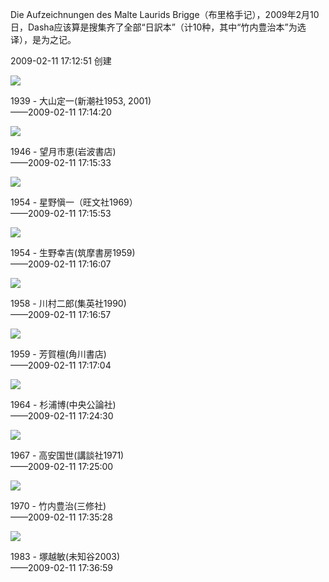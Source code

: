 Die Aufzeichnungen des Malte Laurids Brigge（布里格手记），2009年2月10日，Dasha应该算是搜集齐了全部“日訳本”（计10种，其中“竹内豊治本”为选译），是为之记。  

2009-02-11 17:12:51 创建

![](./photo/p212773846.webp)

1939 - 大山定一(新潮社1953, 2001)  
——2009-02-11 17:14:20 

![](./photo/p212774905.webp)

1946 - 望月市恵(岩波書店)  
——2009-02-11 17:15:33 

![](./photo/p212774917.webp)

1954 - 星野愼一（旺文社1969）  
——2009-02-11 17:15:53 

![](./photo/p212774920.webp)

1954 - 生野幸吉(筑摩書房1959)  
——2009-02-11 17:16:07 

![](./photo/p212774937.webp)

1958 - 川村二郎(集英社1990)  
——2009-02-11 17:16:57 

![](./photo/p212774946.webp)

1959 - 芳賀檀(角川書店)  
——2009-02-11 17:17:04 

![](./photo/p212779526.webp)

1964 - 杉浦博(中央公論社)  
——2009-02-11 17:24:30 

![](./photo/p212780136.webp)

1967 - 高安国世(講談社1971)  
——2009-02-11 17:25:00 

![](./photo/p212785115.webp)

1970 - 竹内豊治(三修社)  
——2009-02-11 17:35:28 

![](./photo/p212785919.webp)

1983 - 塚越敏(未知谷2003)  
——2009-02-11 17:36:59 